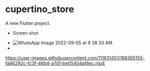 # cupertino_store

A new Flutter project.
* Screen shot 

- ![WhatsApp Image 2022-09-05 at 9 38 33 AM](https://user-images.githubusercontent.com/111631451/188362051-6a55e917-db34-41d0-84c4-2c8db7d2058f.jpeg)
- 
https://user-images.githubusercontent.com/111631451/188365155-fa86292c-fc3f-46b4-a7d1-be05404af8ec.mp4
